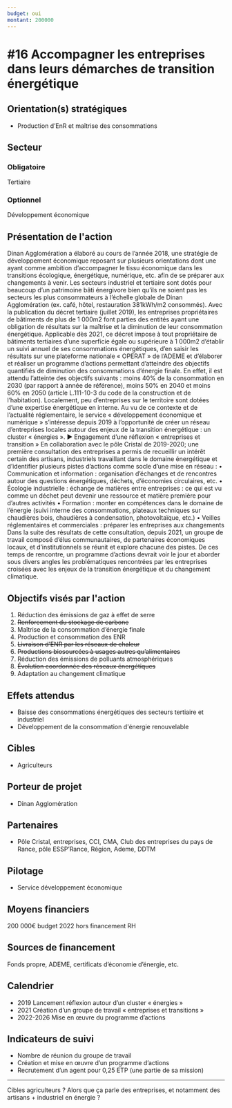```yaml
---
budget: oui
montant: 200000
---
```


# #16 Accompagner les entreprises dans leurs démarches de transition énergétique

## Orientation(s) stratégiques

- Production d’EnR et maîtrise des consommations

## Secteur
### Obligatoire

Tertiaire

### Optionnel

Développement économique

## Présentation de l'action

Dinan Agglomération a élaboré au cours de l’année 2018, une stratégie de développement économique reposant sur plusieurs orientations dont une ayant comme ambition d’accompagner le tissu économique dans les transitions écologique, énergétique, numérique, etc. afin de se préparer aux changements à venir.
Les secteurs industriel et tertiaire sont dotés pour beaucoup d’un patrimoine bâti énergivore bien qu’ils ne soient pas les secteurs les plus consommateurs à l’échelle globale
de Dinan Agglomération (ex. café, hôtel, restauration 381kWh/m2 consommés). Avec la publication du décret tertiaire (juillet 2019), les entreprises propriétaires de
bâtiments de plus de 1 000m2 font parties des entités ayant une obligation de résultats sur la maîtrise et la diminution de leur consommation énergétique. Applicable dès 2021, ce décret impose à tout propriétaire de bâtiments tertiaires d’une superficie égale ou
supérieure à 1 000m2 d’établir un suivi annuel de ses consommations énergétiques, d’en saisir les résultats sur une plateforme nationale « OPERAT » de l’ADEME et d’élaborer et réaliser un programme d’actions permettant d’atteindre des objectifs quantifiés de diminution des consommations d’énergie finale. En effet, il est attendu l’atteinte des objectifs suivants : moins 40% de la consommation en 2030 (par rapport à année de référence), moins 50% en 2040 et moins 60% en 2050 (article L.111-10-3 du code de la construction et de l’habitation).
Localement, peu d’entreprises sur le territoire sont dotées d’une expertise énergétique en interne.
Au vu de ce contexte et de l’actualité réglementaire, le service « développement économique et numérique » s’intéresse depuis 2019 à l’opportunité de créer un réseau d’entreprises locales autour des enjeux de la transition énergétique : un cluster « énergies ».
► Engagement d’une réflexion « entreprises et transition »
En collaboration avec le pôle Cristal de 2019-2020; une première consultation des entreprises a permis de recueillir un intérêt certain des artisans, industriels travaillant dans le domaine énergétique et d’identifier plusieurs pistes d’actions comme socle d’une mise en réseau :
• Communication et information : organisation d’échanges et de rencontres autour des questions énergétiques, déchets, d’économies circulaires, etc.
• Écologie industrielle : échange de matières entre entreprises : ce qui est vu comme un déchet peut devenir une ressource et matière première pour d’autres activités
• Formation : monter en compétences dans le domaine de l’énergie (suivi interne des consommations, plateaux techniques sur chaudières bois, chaudières à condensation, photovoltaïque, etc.)
• Veilles réglementaires et commerciales : préparer les entreprises aux changements
Dans la suite des résultats de cette consultation, depuis 2021, un groupe de travail composé d’élus communautaires, de partenaires économiques locaux, et d’institutionnels se réunit et explore chacune des pistes. De ces temps de rencontre, un programme d’actions devrait voir le jour et aborder sous divers angles les problématiques rencontrées par les entreprises croisées avec les enjeux de la transition énergétique et du changement climatique.

## Objectifs visés par l'action

1. Réduction des émissions de gaz à effet de serre
2. ~~Renforcement du stockage de carbone~~
3. Maîtrise de la consommation d’énergie finale
4. Production et consommation des ENR
5. ~~Livraison d’ENR par les réseaux de chaleur~~
6. ~~Productions biosourcées à usages autres qu’alimentaires~~
7. Réduction des émissions de polluants atmosphériques
8. ~~Évolution coordonnée des réseaux énergétiques~~
9. Adaptation au changement climatique


## Effets attendus

- Baisse des consommations énergétiques des secteurs tertiaire et industriel
- Développement de la consommation d'énergie renouvelable

## Cibles

- Agriculteurs

## Porteur de projet

- Dinan Agglomération

## Partenaires

- Pôle Cristal, entreprises, CCI, CMA, Club des entreprises du pays de Rance, pôle ESSP’Rance, Région, Ademe, DDTM

## Pilotage

- Service développement économique

## Moyens financiers

200 000€ budget 2022 hors financement RH

## Sources de financement

Fonds propre, ADEME, certificats d’économie d’énergie, etc.

## Calendrier

- 2019 Lancement réflexion autour d’un cluster « énergies »
- 2021 Création d’un groupe de travail « entreprises et transitions »
- 2022-2026 Mise en œuvre du programme d’actions

## Indicateurs de suivi

- Nombre de réunion du groupe de travail
- Création et mise en œuvre d’un programme d’actions
- Recrutement d’un agent pour 0,25 ETP (une partie de sa mission)


---
Cibles agriculteurs ? Alors que ça parle des entreprises, et notamment des artisans + industriel en énergie ?
